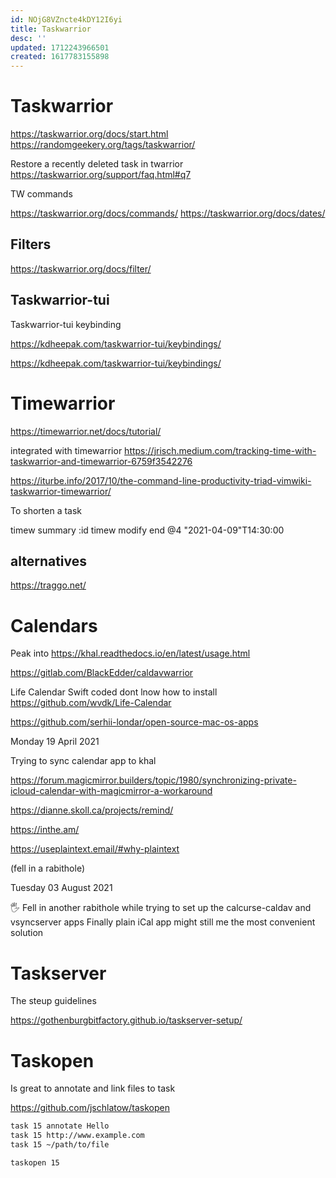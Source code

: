 ```yaml
---
id: NOjG8VZncte4kDY12I6yi
title: Taskwarrior
desc: ''
updated: 1712243966501
created: 1617783155898
---
```


# Taskwarrior 

https://taskwarrior.org/docs/start.html
https://randomgeekery.org/tags/taskwarrior/

Restore a recently deleted task in twarrior
https://taskwarrior.org/support/faq.html#q7


TW commands 

https://taskwarrior.org/docs/commands/
https://taskwarrior.org/docs/dates/

## Filters 
https://taskwarrior.org/docs/filter/


## Taskwarrior-tui 

Taskwarrior-tui keybinding

https://kdheepak.com/taskwarrior-tui/keybindings/

https://kdheepak.com/taskwarrior-tui/keybindings/








# Timewarrior

https://timewarrior.net/docs/tutorial/

integrated with timewarrior https://jrisch.medium.com/tracking-time-with-taskwarrior-and-timewarrior-6759f3542276

https://iturbe.info/2017/10/the-command-line-productivity-triad-vimwiki-taskwarrior-timewarrior/

To shorten a task

timew summary :id
timew modify end @4 "2021-04-09"T14:30:00


## alternatives

https://traggo.net/




# Calendars

Peak into https://khal.readthedocs.io/en/latest/usage.html

https://gitlab.com/BlackEdder/caldavwarrior

Life Calendar Swift coded dont lnow how to install https://github.com/wvdk/Life-Calendar

https://github.com/serhii-londar/open-source-mac-os-apps


Monday 19 April 2021

Trying to sync calendar app to khal

https://forum.magicmirror.builders/topic/1980/synchronizing-private-icloud-calendar-with-magicmirror-a-workaround

https://dianne.skoll.ca/projects/remind/

https://inthe.am/


https://useplaintext.email/#why-plaintext

(fell in a rabithole)

Tuesday 03 August 2021

🖐️ Fell in another rabithole while trying to set up the calcurse-caldav and vsyncserver apps 
Finally plain iCal app might still me the most convenient solution 


# Taskserver 


The steup guidelines 

https://gothenburgbitfactory.github.io/taskserver-setup/



# Taskopen

Is great to annotate and link files to task

https://github.com/jschlatow/taskopen

```bash
task 15 annotate Hello
task 15 http://www.example.com
task 15 ~/path/to/file
```

```bash
taskopen 15
```

